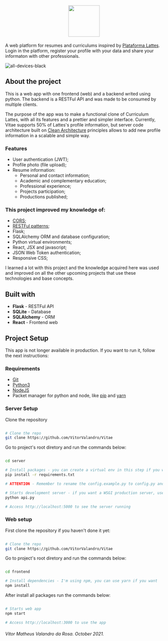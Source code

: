 <h1 align="center">
  <img width="100px" src="https://user-images.githubusercontent.com/50156875/136950346-ccc11023-f8be-4f21-9d52-4dbf997d990c.png" />
  <br />
</h1>

A web platform for resumes and curriculums inspired by [Plataforma Lattes](https://lattes.cnpq.br). Login in the platform, register your profile with your data and share your
informaton with other professionals.

![all-devices-black](https://user-images.githubusercontent.com/50156875/136950083-c89afb36-645c-40f3-94ff-92c62f87a17a.png)

## About the project
This is a web app with one frontend (web) and a backend writed using python. The backend is a RESTFul API and was made to be consumed by multiple clients.

The purpose of the app was to make a functional clone of Curriculum Lattes, with all its features and a prettier and simpler interface. Currently, Vitae supports 50% of Lattes's
profile information, but server code architecture built on [Clean Architecture](https://blog.cleancoder.com/uncle-bob/2012/08/13/the-clean-architecture.html) principles allows 
to add new profile information in a scalable and simple way.

### Features
- User authentication (JWT);
- Profile photo (file upload);
- Resume information:
  - Personal and contact information;
  - Academic and complementary education;
  - Professional experience;
  - Projects participation;
  - Productions published;
  
### This project improved my knowledge of:
- [CORS](https://pt.wikipedia.org/wiki/Cross-origin_resource_sharing#:~:text=Cross-Origin%20Resource%20Sharing%20ou,o%20recurso%20que%20será%20recuperado.);
- [RESTFul patterns](https://pt.wikipedia.org/wiki/REST);
- Flask;
- SQLAlchemy ORM and database configuration;
- Python virtual environments;
- React, JSX and javascript;
- JSON Web Token authentication;
- Responsive CSS;
  
I learned a lot with this project and the knowledge acquired here was used and improved on all the other upcoming projects that use these technologies and base concepts.

## Built with
- **Flask** - RESTFul API
- **SQLite** - Database
- **SQLAlchemy** - ORM
- **React** - Frontend web

## Project Setup

This app is not longer available in production. If you want to run it, follow the next instructions:

### Requirements
- [Git](https://git-scm.com)
- [Python3](https://www.python.org/downloads/)
- [NodeJS](https://nodejs.org/en/)
- Packet manager for python and node, like [pip](https://pypi.org/project/pip/) and [yarn](https://yarnpkg.com)

### Server Setup

Clone the repository

```bash

# Clone the repo
git clone https://github.com/VitorValandro/Vitae
```

Go to project's root diretory and run the commands below:

```bash

cd server

# Install packages - you can create a virtual env in this step if you want
pip install -r requirements.txt

# ATTENTION - Remember to rename the config.example.py to config.py and insert your environment info into the variables

# Starts development server - if you want a WSGI production server, use gunicorn (you must be in a UNIX environment)
python api.py

# Access http://localhost:5000 to see the server running

```

### Web setup

First clone the repository if you haven't done it yet:

```bash

# Clone the repo
git clone https://github.com/VitorValandro/Vitae

```

Go to project's root diretory and run the commands below:

```bash

cd frontend

# Install dependencies - I'm using npm, you can use yarn if you want
npm install

```

After install all packages run the commands below:

```bash

# Starts web app
npm start

# Access http://localhost:3000 to use the app

```

###### Vitor Matheus Valandro da Rosa. October 2021.

